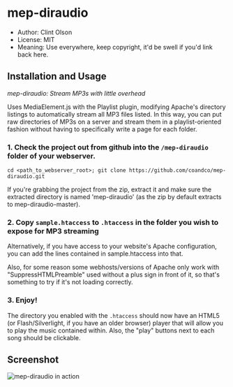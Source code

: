 mep-diraudio
============

* Author: Clint Olson
* License: MIT
* Meaning: Use everywhere, keep copyright, it'd be swell if you'd link back here.

## Installation and Usage
_mep-diraudio: Stream MP3s with little overhead_

Uses MediaElement.js with the Playlist plugin, modifying Apache's directory listings to automatically stream all MP3 files listed.  In this way, you can put raw directories of MP3s on a server and stream them in a playlist-oriented fashion without having to specifically write a page for each folder.

### 1. Check the project out from github into the `/mep-diraudio` folder of your webserver.

`cd <path_to_webserver_root>; git clone https://github.com/coandco/mep-diraudio.git`

If you're grabbing the project from the zip, extract it and make sure the extracted directory is named 'mep-diraudio' (as the zip by default extracts to mep-diraudio-master).

### 2. Copy `sample.htaccess` to `.htaccess` in the folder you wish to expose for MP3 streaming

Alternatively, if you have access to your website's Apache configuration, you can add the lines contained in sample.htaccess into that.

Also, for some reason some webhosts/versions of Apache only work with "SuppressHTMLPreamble" used without a plus sign in front of it, so that's something to try if it's not loading correctly.

### 3. Enjoy!

The directory you enabled with the `.htaccess` should now have an HTML5 (or Flash/Silverlight, if you have an older browser) player that will allow you to play the music contained within.  Also, the "play" buttons next to each song should be clickable.

## Screenshot

![mep-diraudio in action](http://coandco.github.io/mep-diraudio/images/mep-diraudio_example.png "Basic example")
